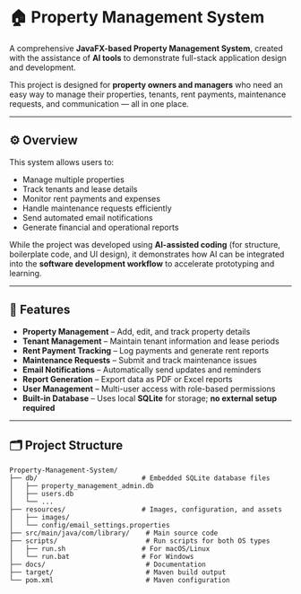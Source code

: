 # 🏠 Property Management System

A comprehensive **JavaFX-based Property Management System**, created with the assistance of **AI tools** to demonstrate full-stack application design and development.  

This project is designed for **property owners and managers** who need an easy way to manage their properties, tenants, rent payments, maintenance requests, and communication — all in one place.

---

## ⚙️ Overview

This system allows users to:
- Manage multiple properties  
- Track tenants and lease details  
- Monitor rent payments and expenses  
- Handle maintenance requests efficiently  
- Send automated email notifications  
- Generate financial and operational reports  

While the project was developed using **AI-assisted coding** (for structure, boilerplate code, and UI design), it demonstrates how AI can be integrated into the **software development workflow** to accelerate prototyping and learning.

---

## 🧠 Features

- **Property Management** – Add, edit, and track property details  
- **Tenant Management** – Maintain tenant information and lease periods  
- **Rent Payment Tracking** – Log payments and generate rent reports  
- **Maintenance Requests** – Submit and track maintenance issues  
- **Email Notifications** – Automatically send updates and reminders  
- **Report Generation** – Export data as PDF or Excel reports  
- **User Management** – Multi-user access with role-based permissions  
- **Built-in Database** – Uses local **SQLite** for storage; **no external setup required**  

---

## 🗂️ Project Structure

```text
Property-Management-System/
├── db/                          # Embedded SQLite database files
│   ├── property_management_admin.db
│   ├── users.db
│   └── ...
├── resources/                   # Images, configuration, and assets
│   ├── images/
│   └── config/email_settings.properties
├── src/main/java/com/library/    # Main source code
├── scripts/                      # Run scripts for both OS types
│   ├── run.sh                   # For macOS/Linux
│   └── run.bat                  # For Windows
├── docs/                         # Documentation
├── target/                       # Maven build output
└── pom.xml                       # Maven configuration
